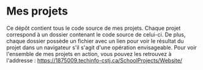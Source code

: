 # Mes projets

Ce dépôt contient tous le code source de mes projets. Chaque projet correspond à un dossier contenant le code source de celui-ci. De plus, chaque dossier possède un fichier avec un lien pour voir le résultat du projet dans un navigateur s'il s'agit d'une opération envisageable. Pour voir l'ensemble de mes projets en action, vous pouvez les retrouvez à l'addresse : https://1875009.techinfo-cstj.ca/SchoolProjects/Website/